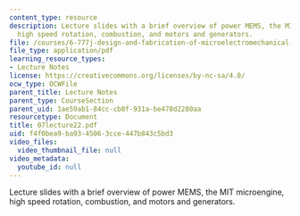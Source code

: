```yaml
---
content_type: resource
description: Lecture slides with a brief overview of power MEMS, the MIT microengine,
  high speed rotation, combustion, and motors and generators.
file: /courses/6-777j-design-and-fabrication-of-microelectromechanical-devices-spring-2007/f4f0bea9ba9345063cce447b843c5bd3_07lecture22.pdf
file_type: application/pdf
learning_resource_types:
- Lecture Notes
license: https://creativecommons.org/licenses/by-nc-sa/4.0/
ocw_type: OCWFile
parent_title: Lecture Notes
parent_type: CourseSection
parent_uid: 1ae59ab1-84cc-cb8f-931a-be478d2280aa
resourcetype: Document
title: 07lecture22.pdf
uid: f4f0bea9-ba93-4506-3cce-447b843c5bd3
video_files:
  video_thumbnail_file: null
video_metadata:
  youtube_id: null
---
```

Lecture slides with a brief overview of power MEMS, the MIT microengine, high speed rotation, combustion, and motors and generators.
